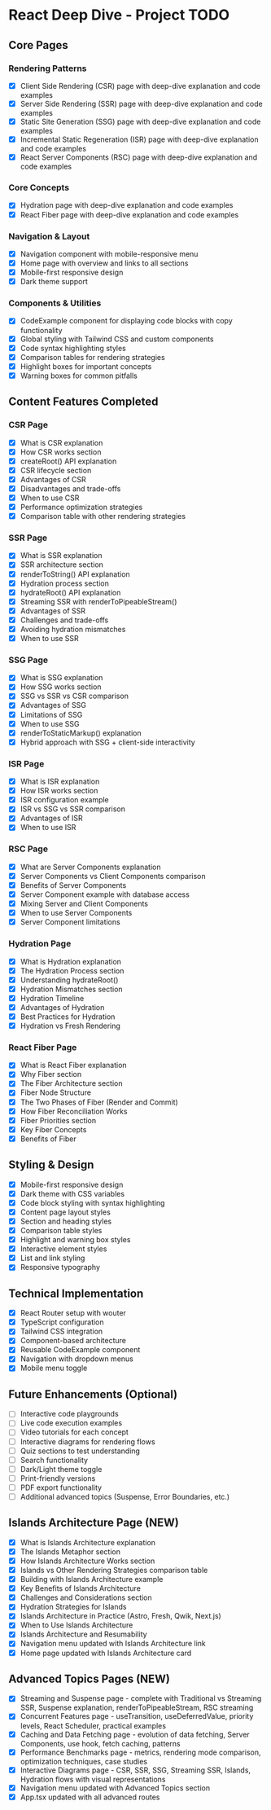 # React Deep Dive - Project TODO

## Core Pages

### Rendering Patterns
- [x] Client Side Rendering (CSR) page with deep-dive explanation and code examples
- [x] Server Side Rendering (SSR) page with deep-dive explanation and code examples
- [x] Static Site Generation (SSG) page with deep-dive explanation and code examples
- [x] Incremental Static Regeneration (ISR) page with deep-dive explanation and code examples
- [x] React Server Components (RSC) page with deep-dive explanation and code examples

### Core Concepts
- [x] Hydration page with deep-dive explanation and code examples
- [x] React Fiber page with deep-dive explanation and code examples

### Navigation & Layout
- [x] Navigation component with mobile-responsive menu
- [x] Home page with overview and links to all sections
- [x] Mobile-first responsive design
- [x] Dark theme support

### Components & Utilities
- [x] CodeExample component for displaying code blocks with copy functionality
- [x] Global styling with Tailwind CSS and custom components
- [x] Code syntax highlighting styles
- [x] Comparison tables for rendering strategies
- [x] Highlight boxes for important concepts
- [x] Warning boxes for common pitfalls

## Content Features Completed

### CSR Page
- [x] What is CSR explanation
- [x] How CSR works section
- [x] createRoot() API explanation
- [x] CSR lifecycle section
- [x] Advantages of CSR
- [x] Disadvantages and trade-offs
- [x] When to use CSR
- [x] Performance optimization strategies
- [x] Comparison table with other rendering strategies

### SSR Page
- [x] What is SSR explanation
- [x] SSR architecture section
- [x] renderToString() API explanation
- [x] Hydration process section
- [x] hydrateRoot() API explanation
- [x] Streaming SSR with renderToPipeableStream()
- [x] Advantages of SSR
- [x] Challenges and trade-offs
- [x] Avoiding hydration mismatches
- [x] When to use SSR

### SSG Page
- [x] What is SSG explanation
- [x] How SSG works section
- [x] SSG vs SSR vs CSR comparison
- [x] Advantages of SSG
- [x] Limitations of SSG
- [x] When to use SSG
- [x] renderToStaticMarkup() explanation
- [x] Hybrid approach with SSG + client-side interactivity

### ISR Page
- [x] What is ISR explanation
- [x] How ISR works section
- [x] ISR configuration example
- [x] ISR vs SSG vs SSR comparison
- [x] Advantages of ISR
- [x] When to use ISR

### RSC Page
- [x] What are Server Components explanation
- [x] Server Components vs Client Components comparison
- [x] Benefits of Server Components
- [x] Server Component example with database access
- [x] Mixing Server and Client Components
- [x] When to use Server Components
- [x] Server Component limitations

### Hydration Page
- [x] What is Hydration explanation
- [x] The Hydration Process section
- [x] Understanding hydrateRoot()
- [x] Hydration Mismatches section
- [x] Hydration Timeline
- [x] Advantages of Hydration
- [x] Best Practices for Hydration
- [x] Hydration vs Fresh Rendering

### React Fiber Page
- [x] What is React Fiber explanation
- [x] Why Fiber section
- [x] The Fiber Architecture section
- [x] Fiber Node Structure
- [x] The Two Phases of Fiber (Render and Commit)
- [x] How Fiber Reconciliation Works
- [x] Fiber Priorities section
- [x] Key Fiber Concepts
- [x] Benefits of Fiber

## Styling & Design
- [x] Mobile-first responsive design
- [x] Dark theme with CSS variables
- [x] Code block styling with syntax highlighting
- [x] Content page layout styles
- [x] Section and heading styles
- [x] Comparison table styles
- [x] Highlight and warning box styles
- [x] Interactive element styles
- [x] List and link styling
- [x] Responsive typography

## Technical Implementation
- [x] React Router setup with wouter
- [x] TypeScript configuration
- [x] Tailwind CSS integration
- [x] Component-based architecture
- [x] Reusable CodeExample component
- [x] Navigation with dropdown menus
- [x] Mobile menu toggle

## Future Enhancements (Optional)
- [ ] Interactive code playgrounds
- [ ] Live code execution examples
- [ ] Video tutorials for each concept
- [ ] Interactive diagrams for rendering flows
- [ ] Quiz sections to test understanding
- [ ] Search functionality
- [ ] Dark/Light theme toggle
- [ ] Print-friendly versions
- [ ] PDF export functionality
- [ ] Additional advanced topics (Suspense, Error Boundaries, etc.)

## Islands Architecture Page (NEW)
- [x] What is Islands Architecture explanation
- [x] The Islands Metaphor section
- [x] How Islands Architecture Works section
- [x] Islands vs Other Rendering Strategies comparison table
- [x] Building with Islands Architecture example
- [x] Key Benefits of Islands Architecture
- [x] Challenges and Considerations section
- [x] Hydration Strategies for Islands
- [x] Islands Architecture in Practice (Astro, Fresh, Qwik, Next.js)
- [x] When to Use Islands Architecture
- [x] Islands Architecture and Resumability
- [x] Navigation menu updated with Islands Architecture link
- [x] Home page updated with Islands Architecture card

## Advanced Topics Pages (NEW)
- [x] Streaming and Suspense page - complete with Traditional vs Streaming SSR, Suspense explanation, renderToPipeableStream, RSC streaming
- [x] Concurrent Features page - useTransition, useDeferredValue, priority levels, React Scheduler, practical examples
- [x] Caching and Data Fetching page - evolution of data fetching, Server Components, use hook, fetch caching, patterns
- [x] Performance Benchmarks page - metrics, rendering mode comparison, optimization techniques, case studies
- [x] Interactive Diagrams page - CSR, SSR, SSG, Streaming SSR, Islands, Hydration flows with visual representations
- [x] Navigation menu updated with Advanced Topics section
- [x] App.tsx updated with all advanced routes
